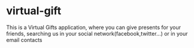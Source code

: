virtual-gift
============

This is a Virtual Gifts application, where you can give presents for your friends, searching us in your social network(facebook,twitter...) or in your email contacts